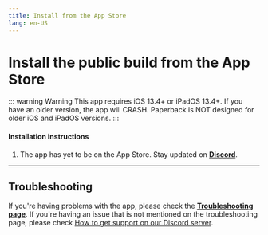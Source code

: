 ```yaml
---
title: Install from the App Store
lang: en-US
---
```


# Install the public build from the App Store

::: warning Warning
This app requires iOS 13.4+ or iPadOS 13.4+. If you have an older version, the app will CRASH. Paperback is NOT designed for older iOS and iPadOS versions.
:::

#### Installation instructions
1. The app has yet to be on the App Store. Stay updated on **[Discord](https://discord.gg/Ny83JV3)**.


---

## Troubleshooting
If you're having problems with the app, please check the **[Troubleshooting page](/help/faq/#troubleshooting)**. 
If you're having an issue that is not mentioned on the troubleshooting page, please check [How to get support on our Discord server](/help/guides/discord-support).
